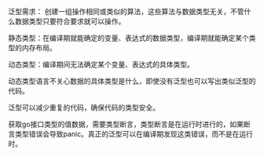 泛型需求： 创建一组操作相同或类似的算法，这些算法与数据类型无关，不管什么数据类型只要符合要求就可以操作。


静态类型：在编译期就能确定的变量、表达式的数据类型，编译期就能确定某个类型的内存布局。

动态类型：编译期间无法确定某个变量、表达式的具体类型。

动态类型语言不关心数据的具体类型是什么，即使没有泛型也可以写出类似泛型的代码。

泛型可以减少重复的代码，确保代码的类型安全。

获取go接口类型的值数据，需要类型断言，类型断言是在运行时进行的，如果断言类型错误会导致panic。真正的泛型可以在编译期发现这类错误，而不是在运行时。
